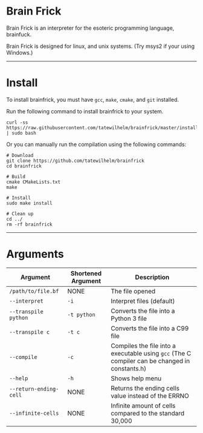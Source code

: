 # Brain Frick

Brain Frick is an interpreter for the esoteric programming language, brainfuck.

Brain Frick is designed for linux, and unix systems. (Try msys2 if your using Windows.)

---

# Install

To install brainfrick, you must have `gcc`, `make`, `cmake`, and `git` installed.

Run the following command to install brainfrick to your system.

```
curl -ss https://raw.githubusercontent.com/tatewilhelm/brainfrick/master/install.sh | sudo bash
```

Or you can manually run the compilation using the following commands:

```
# Download
git clone https://github.com/tatewilhelm/brainfrick
cd brainfrick

# Build
cmake CMakeLists.txt
make

# Install
sudo make install

# Clean up
cd ../
rm -rf brainfrick
```
---

# Arguments

| Argument                    | Shortened Argument    | Description                                              |
| --------------------------- | --------------------- | -------------------------------------------------------- |
| `/path/to/file.bf`          | NONE                  | The file opened                                          |
| `--interpret`               | `-i`                  | Interpret files (default)                                 |      
| `--transpile python`           | `-t python`                  | Converts the file into a Python 3 file |
| `--transpile c`           | `-t c`                 | Converts the file into a C99 file |
| `--compile`           | `-c`                  | Compiles the file into a executable using `gcc` (The C compiler can be changed in constants.h) |
| `--help`                    | `-h`                  | Shows help menu                                          |
| `--return-ending-cell`        | NONE                  | Returns the ending cells value instead of the ERRNO      |
| `--infinite-cells`           | NONE                  | Infinite amount of cells compared to the standard 30,000 |
